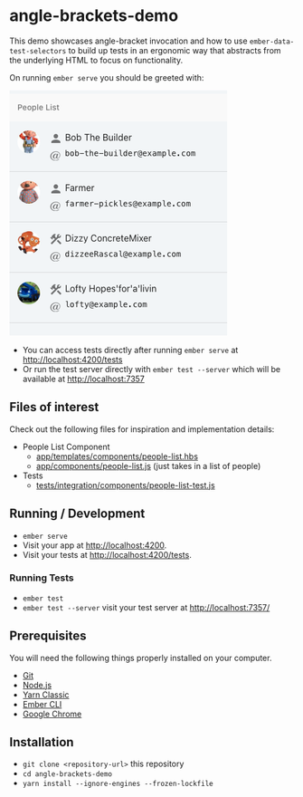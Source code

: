 # angle-brackets-demo

This demo showcases angle-bracket invocation and how to use `ember-data-test-selectors`
to build up tests in an ergonomic way that abstracts from the underlying HTML to
focus on functionality.

On running `ember serve` you should be greeted with:

![homepage](docs/homepage.png)

- You can access tests directly after running `ember serve` at [http://localhost:4200/tests](http://localhost:4200/tests)
- Or run the test server directly with `ember test --server` which will be available at [http://localhost:7357](http://localhost:7357)


## Files of interest
Check out the following files for inspiration and implementation details:

- People List Component
  - [app/templates/components/people-list.hbs](./app/templates/components/people-list.hbs)
  - [app/components/people-list.js](./app/components/people-list.js) (just takes in a list of people)
- Tests
  - [tests/integration/components/people-list-test.js](tests/integration/components/people-list-test.js)


## Running / Development

* `ember serve`
* Visit your app at [http://localhost:4200](http://localhost:4200).
* Visit your tests at [http://localhost:4200/tests](http://localhost:4200/tests).

### Running Tests

* `ember test`
* `ember test --server` visit your test server at [http://localhost:7357/](http://localhost:7357/)

## Prerequisites

You will need the following things properly installed on your computer.

* [Git](https://git-scm.com/)
* [Node.js](https://nodejs.org/)
* [Yarn Classic](https://classic.yarnpkg.com/en/docs/install)
* [Ember CLI](https://ember-cli.com/)
* [Google Chrome](https://google.com/chrome/)

## Installation

* `git clone <repository-url>` this repository
* `cd angle-brackets-demo`
* `yarn install --ignore-engines --frozen-lockfile`

